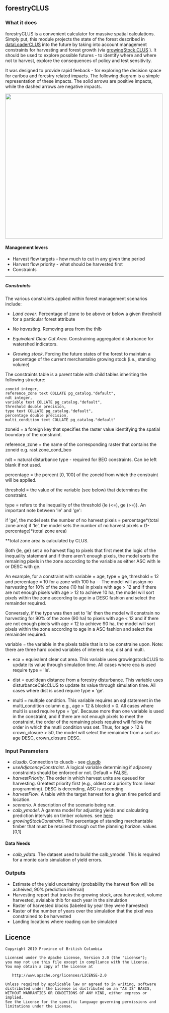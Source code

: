 ## forestryCLUS 

### What it does

forestryCLUS is a convenient calculator for massive spatial calculations. Simply put, this module projects the state of the forest described in [dataLoaderCLUS](https://github.com/bcgov/clus/tree/master/R/SpaDES-modules/dataLoaderCLUS) into the future by taking into account management constraints for harvesting and forest growth (via [growingStock CLUS](https://github.com/bcgov/clus/tree/master/R/SpaDES-modules/growingStockCLUS) ). It should be used to explore possible futures - to identify where and where not to harvest, explore the consequences of policy and test sensitivity. 

It was designed to provide rapid feeback - for exploring the decision space for caribou and forestry related impacts. The following diagram is a simple representation of these impacts. The solid arrows are positive impacts, while the dashed arrows are negative impacts.

<img src="data/CaribouNetwork.jpeg" width="500" height="460" />

#### Management levers

* Harvest flow targets - how much to cut in any given time period
* Harvest flow priority - what should be harvested first
* Constraints 

---

##### Constraints 

The various constraints applied within forest management scenarios include:

* *Land cover*. Percentage of zone to be above or below a given threshold for a particular forest attribute

* *No havesting*. Removing area from the thlb

* *Equivalent Clear Cut Area*. Constraining aggregated disturbance for watershed indicators.

* *Growing stock*. Forcing the future states of the forest to maintain a percentage of the current merchantable growing stock (i.e., standing volume)

The constraints table is a parent table with child tables inheriting the following structure:

    zoneid integer,
    reference_zone text COLLATE pg_catalog."default",
    ndt integer,
    variable text COLLATE pg_catalog."default",
    threshold double precision,
    type text COLLATE pg_catalog."default",
    percentage double precision,
    multi_condition text COLLATE pg_catalog."default"

zoneid = a foreign key that specifies the raster value identifying the  spatial boundary of the constraint.

reference_zone = the name of the corresponding raster that contains the zoneid e.g. rast.zone_cond_beo

ndt = natural disturbance type - required for BEO constraints. Can be left blank if not used.

percentage = the percent [0, 100] of the zoneid from which the constraint will be applied.

threshold = the value of the variable (see below) that determines the constraint.

type = refers to the inequality of the threshold {le (<=), ge (>=)}. An important note between 'le' and 'ge':

 if 'ge', the model sets the number of no harvest pixels = percentage*(total zone area) 
 if 'le', the model sets the number of no harvest pixels = (1-percentage)*(total zone area) 
 
**total zone area is calculated by CLUS.
 
Both {le, ge} set a no harvest flag to pixels that first meet the logic of the inequality statement and if there aren't enough pixels, the model sorts the remaining pixels in the zone according to the variable as either ASC with le or DESC with ge. 

An example, for a constraint with variable = age, type = ge, threshold = 12 and percentage = 10 for a zone with 100 ha -- The model will assign no harvesting for 10% of the zone (10 ha) in pixels with age > 12 and if there are not enough pixels with age > 12 to achieve 10 ha, the model will sort pixels within the zone according to age in a DESC fashion and select the remainder required. 

Conversely, if the type was then set to 'le' then the model will constrain no harvesting for 90% of the zone (90 ha) to pixels with age < 12 and if there are not enough pixels with age < 12 to achieve 90 ha, the model will sort pixels within the zone according to age in a ASC fashion and select the remainder required.

variable = the variable in the pixels table that is to be constraine upon. Note: there are three hard coded variables of interest: eca, dist and multi.

* eca = equivalent clear cut area. This variable uses growingstockCLUS to update its value through simulation time. All cases where eca is used require type = 'le'.

* dist = euclidean distance from a forestry disturbance. This variable uses disturbanceCalcCLUS to update its value through simulation time. All cases where dist is used require type = 'ge'.

* multi = multiple condition. This variable requires an sql statement in the multi_condition column e.g., age > 12 & blockid > 0. All cases where multi is used require type = 'ge'. Because more than one variable is used in the constraint, and if there are not enough pixels to meet the constraint, the order of the remaining pixels required will follow the order in which the mutli condition was set. Thus, for age > 12 & crown_closure > 50, the model will select the remainder from a sort as: age DESC, crown_closure DESC.

### Input Parameters

* *clusdb*. Connection to clusdb - see [clusdb](https://github.com/bcgov/clus/tree/master/R/SpaDES-modules/dataLoaderCLUS)
* *useAdjacencyConstraint*. A logical variable determining if adjaceny constraints should be enforced or not. Default = FALSE.
* *harvestPriority*. The order in which harvest units are queued for harvesting. Greatest priority first (e.g., oldest or a priority from linear programming). DESC is decending, ASC is ascending
* *harvestFlow*. A table with the target harvest for a given time period and location.
* *scenario*. A description of the scenario being run.
* *calb_ymodel*. A gamma model for adjusting yields and calculating prediction intervals on timber volumes. see [here](https://github.com/bcgov/clus/blob/master/R/Params/linkHBS_VRI_Calibtation.md)
* *growingStockConstraint*. The percentage of standing merchantable timber that must be retained through out the planning horizon. values [0,1]

#### Data Needs

* *calb_ydata*. The dataset used to build the calb_ymodel. This is required for a monte carlo simulation of yield errors.

### Outputs

* Estimate of the yield uncertainty (probability the harvest flow will be acheived, 90% prediction interval)
* Harvesting report that tracks the growing stock, area harvested, volume harvested, avialable thlb for each year in the simulation
* Raster of harvested blocks (labeled by year they were harvested)
* Raster of the number of years over the simulation that the pixel was constrained to be harvested
* Landing locations where roading can be simulated

## Licence

    Copyright 2019 Province of British Columbia

    Licensed under the Apache License, Version 2.0 (the "License");
    you may not use this file except in compliance with the License.
    You may obtain a copy of the License at

       http://www.apache.org/licenses/LICENSE-2.0

    Unless required by applicable law or agreed to in writing, software
    distributed under the License is distributed on an "AS IS" BASIS,
    WITHOUT WARRANTIES OR CONDITIONS OF ANY KIND, either express or implied.
    See the License for the specific language governing permissions and
    limitations under the License.